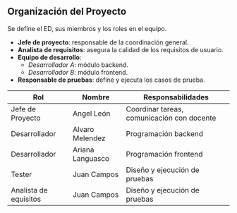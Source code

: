 ## Organización del Proyecto
Se define el ED, sus miembros y los roles en el equipo.

- **Jefe de proyecto**: responsable de la coordinación general.
- **Analista de requisitos**: asegura la calidad de los requisitos de usuario.
- **Equipo de desarrollo**:
  - *Desarrollador A*: módulo backend.
  - *Desarrollador B*: módulo frontend.
- **Responsable de pruebas**: define y ejecuta los casos de prueba.


| Rol | Nombre | Responsabilidades |
|-----|--------|-------------------|
| Jefe de Proyecto | Angel León | Coordinar tareas, comunicación con docente |
| Desarrollador | Alvaro Melendez | Programación backend |
| Desarrollador | Ariana Languasco | Programación frontend |
| Tester | Juan Campos | Diseño y ejecución de pruebas |
| Analista de equisitos | Juan Campos | Diseño y ejecución de pruebas |
